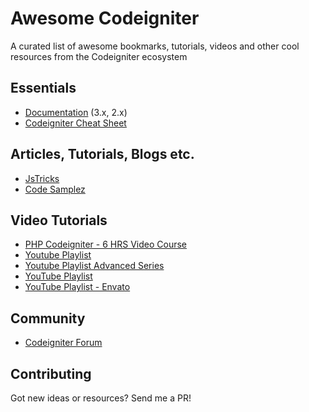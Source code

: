 Awesome Codeigniter
===================

A curated list of awesome bookmarks, tutorials, videos and other cool resources from the Codeigniter ecosystem

## Essentials
* [Documentation](http://www.codeigniter.com/docs) (3.x, 2.x)
* [Codeigniter Cheat Sheet](https://drive.google.com/file/d/0B3GE3gclfc2keXIyRTFwV0didmc/view?usp=sharing)

## Articles, Tutorials, Blogs etc.
* [JsTricks](http://jstricks.com/codeigniter-guide-codeigniter-tutorial/)
* [Code Samplez](http://codesamplez.com/codeigniter-tutorials)

## Video Tutorials
* [PHP Codeigniter - 6 HRS Video Course](https://www.youtube.com/watch?v=lNUnym7o0LM)
* [Youtube Playlist](https://www.youtube.com/playlist?list=PLUpnKy5Si8zDouvZiUMHwSSyVrowJmH22) 
* [Youtube Playlist Advanced Series](https://www.youtube.com/watch?v=1nMi2R7-uJA&list=PLUpnKy5Si8zBTLJkBD78K4qDSlOf0d5-p)
* [YouTube Playlist](https://www.youtube.com/watch?v=cQW_v1RpwcI&list=PLwQf6Mb9WjZCEpt2kyPZBKwCuZU-V3XCq)
* [YouTube Playlist - Envato](https://www.youtube.com/watch?v=NZjLS43pwrQ&list=PL5Ir7ViKi3T1oPFlrL9A__VBo1oUmioCi)

## Community
* [Codeigniter Forum](http://forum.codeigniter.com/)

## Contributing
Got new ideas or resources? Send me a PR!
